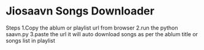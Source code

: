 # Jiosaavn Songs Downloader

Steps 
 1.Copy the ablum or playlist url from browser
 2.run the python saavn.py
 3.paste the url it will auto download songs as per the ablum title or songs list in playlist
